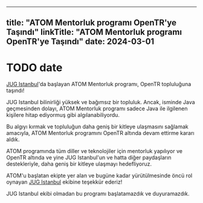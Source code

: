 
---
title: "ATOM Mentorluk programı OpenTR'ye Taşındı"
linkTitle: "ATOM Mentorluk programı OpenTR'ye Taşındı"
date: 2024-03-01
---

# TODO date

[JUG Istanbul](https://www.jugistanbul.org/atom)'da başlayan ATOM Mentorluk programı, OpenTR topluluğuna taşındı!

JUG Istanbul bilinirliği yüksek ve bağımsız bir topluluk.
Ancak, isminde Java geçmesinden dolayı, ATOM Mentorluk programı sadece Java ile ilgilenen kişilere hitap ediyormuş gibi algılanabiliyordu. 

Bu algıyı kırmak ve topluluğun daha geniş bir kitleye ulaşmasını sağlamak amacıyla, ATOM Mentorluk programını OpenTR altında devam ettirme kararı aldık.

ATOM programında tüm diller ve teknolojiler için mentorluk yapılıyor ve OpenTR altında ve yine JUG Istanbul'un ve hatta diğer paydaşların destekleriyle, daha geniş bir kitleye ulaşmayı hedefliyoruz.

ATOM'u başlatan ekipte yer alan ve bugüne kadar yürütülmesinde öncü rol oynayan [JUG Istanbul](https://www.jugistanbul.org/) ekibine teşekkür ederiz!

JUG Istanbul ekibi olmadan bu programı başlatamazdık ve duyuramazdık.
